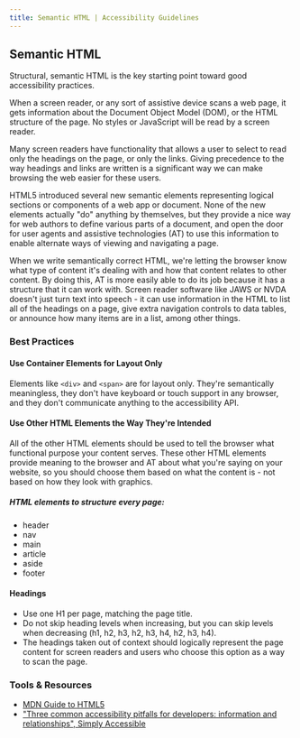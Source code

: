 ```yaml
---
title: Semantic HTML | Accessibility Guidelines
---
```


## Semantic HTML

Structural, semantic HTML is the key starting point toward good accessibility practices.

When a screen reader, or any sort of assistive device scans a web page, it gets information about the Document Object Model (DOM), or the HTML structure of the page. No styles or JavaScript will be read by a screen reader.

Many screen readers have functionality that allows a user to select to read only the headings on the page, or only the links. Giving precedence to the way headings and links are written is a significant way we can make browsing the web easier for these users.

HTML5 introduced several new semantic elements representing logical sections or components of a web app or document. None of the new elements actually "do" anything by themselves, but they provide a nice way for web authors to define various parts of a document, and open the door for user agents and assistive technologies (AT) to use this information to enable alternate ways of viewing and navigating a page.

When we write semantically correct HTML, we're letting the browser know what type of content it's dealing with and how that content relates to other content. By doing this, AT is more easily able to do its job because it has a structure that it can work with. Screen reader software like JAWS or NVDA doesn't just turn text into speech - it can use information in the HTML to list all of the headings on a page, give extra navigation controls to data tables, or announce how many items are in a list, among other things.

### Best Practices

#### Use Container Elements for Layout Only

Elements like `<div>` and `<span>` are for layout only. They're semantically meaningless, they don't have keyboard or touch support in any browser, and they don't communicate anything to the accessibility API.

#### Use Other HTML Elements the Way They're Intended

All of the other HTML elements should be used to tell the browser what functional purpose your content serves. These other HTML elements provide meaning to the browser and AT about what you're saying on your website, so you should choose them based on what the content is - not based on how they look with graphics.

##### HTML elements to structure every page:
* header
* nav
* main
* article
* aside
* footer

#### Headings
* Use one H1 per page, matching the page title.
* Do not skip heading levels when increasing, but you can skip levels when decreasing (h1, h2, h3, h2, h3, h4, h2, h3, h4).
* The headings taken out of context should logically represent the page content for screen readers and users who choose this option as a way to scan the page.

### Tools & Resources
* [MDN Guide to HTML5](https://developer.mozilla.org/en-US/docs/Web/Guide/HTML/HTML5)
* ["Three common accessibility pitfalls for developers: information and relationships", Simply Accessible](http://simplyaccessible.com/article/pitfalls-info-relationships/)
